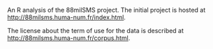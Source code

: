 An R analysis of the 88milSMS project. The initial project is hosted at
<http://88milsms.huma-num.fr/index.html>.

The license about the term of use for the data is described at
<http://88milsms.huma-num.fr/corpus.html>.
